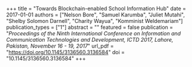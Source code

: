 +++
title = "Towards Blockchain-enabled School Information Hub"
date = 2017-01-01
authors = ["Nelson Bore", "Samuel Karumba", "Juliet Mutahi", "Shelby Solomon Darnell", "Charity Wayua", "Komminist Weldemariam"]
publication_types = ["1"]
abstract = ""
featured = false
publication = "*Proceedings of the Ninth International Conference on Information and Communication Technologies and Development, ICTD 2017, Lahore, Pakistan, November 16 - 19, 2017*"
url_pdf = "https://doi.org/10.1145/3136560.3136584"
doi = "10.1145/3136560.3136584"
+++

